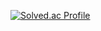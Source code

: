 
[![Solved.ac Profile](http://mazassumnida.wtf/api/generate_badge?boj=kali0705linux)](https://solved.ac/kali0705linux)
